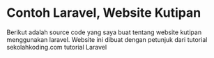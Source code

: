 # Contoh Laravel, Website Kutipan

Berikut adalah source code yang saya buat tentang website kutipan menggunakan laravel.
Website ini dibuat dengan petunjuk dari tutorial sekolahkoding.com tutorial Laravel
